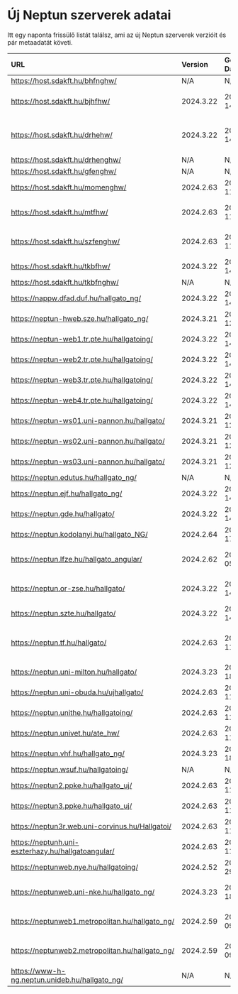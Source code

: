 # Új Neptun szerverek adatai

Itt egy naponta frissülő listát találsz, ami az új Neptun szerverek verzióit és pár metaadatát követi.

| URL                                                | Version   | Generation Date     | Organization Name                             | Captcha Required |
|:-------------------------------------------------|:--------|:------------------|:--------------------------------------------|:---------------|
| https://host.sdakft.hu/bhfnghw/                    | N/A       | N/A                 | N/A                                           | N/A              |
| https://host.sdakft.hu/bjhfhw/                     | 2024.3.22 | 2025-02-14T12:53:46 | Brenner János Hittudományi Főiskola           | 3                |
| https://host.sdakft.hu/drhehw/                     | 2024.3.22 | 2025-02-14T12:53:46 | Debreceni Református Hittudományi Egyetem     | 3                |
| https://host.sdakft.hu/drhenghw/                   | N/A       | N/A                 | N/A                                           | N/A              |
| https://host.sdakft.hu/gfenghw/                    | N/A       | N/A                 | N/A                                           | N/A              |
| https://host.sdakft.hu/momenghw/                   | 2024.2.63 | 2025-02-11T15:08:03 | Moholy-Nagy Művészeti Egyetem                 | 3                |
| https://host.sdakft.hu/mtfhw/                      | 2024.2.63 | 2025-02-11T15:08:03 | Magyar Táncművészeti Egyetem                  | 3                |
| https://host.sdakft.hu/szfenghw/                   | 2024.2.63 | 2025-02-11T15:08:03 | Színház- és Filmművészeti Egyetem             | 3                |
| https://host.sdakft.hu/tkbfhw/                     | 2024.3.22 | 2025-02-14T12:53:46 | A Tan Kapuja Buddhista Főiskola               | 3                |
| https://host.sdakft.hu/tkbfnghw/                   | N/A       | N/A                 | N/A                                           | N/A              |
| https://nappw.dfad.duf.hu/hallgato_ng/             | 2024.3.22 | 2025-02-14T12:53:46 | Dunaújvárosi Egyetem                          | 3                |
| https://neptun-hweb.sze.hu/hallgato_ng/            | 2024.3.21 | 2025-02-12T13:51:11 | Széchenyi István Egyetem                      | 3                |
| https://neptun-web1.tr.pte.hu/hallgatoing/         | 2024.3.22 | 2025-02-14T12:53:46 | Pécsi Tudományegyetem                         | 3                |
| https://neptun-web2.tr.pte.hu/hallgatoing/         | 2024.3.22 | 2025-02-14T12:53:46 | Pécsi Tudományegyetem                         | 3                |
| https://neptun-web3.tr.pte.hu/hallgatoing/         | 2024.3.22 | 2025-02-14T12:53:46 | Pécsi Tudományegyetem                         | 3                |
| https://neptun-web4.tr.pte.hu/hallgatoing/         | 2024.3.22 | 2025-02-14T12:53:46 | Pécsi Tudományegyetem                         | 3                |
| https://neptun-ws01.uni-pannon.hu/hallgato/        | 2024.3.21 | 2025-02-12T13:51:11 | Pannon Egyetem                                | 3                |
| https://neptun-ws02.uni-pannon.hu/hallgato/        | 2024.3.21 | 2025-02-12T13:51:11 | Pannon Egyetem                                | 3                |
| https://neptun-ws03.uni-pannon.hu/hallgato/        | 2024.3.21 | 2025-02-12T13:51:11 | Pannon Egyetem                                | 3                |
| https://neptun.edutus.hu/hallgato_ng/              | N/A       | N/A                 | N/A                                           | N/A              |
| https://neptun.ejf.hu/hallgato_ng/                 | 2024.3.22 | 2025-02-14T12:53:46 | Eötvös József Főiskola                        | 3                |
| https://neptun.gde.hu/hallgato/                    | 2024.3.22 | 2025-02-14T12:53:46 | Gábor Dénes Egyetem                           | 3                |
| https://neptun.kodolanyi.hu/hallgato_NG/           | 2024.2.64 | 2025-02-17T15:00:31 | Kodolányi János Egyetem                       | 1                |
| https://neptun.lfze.hu/hallgato_angular/           | 2024.2.62 | 2025-02-05T11:54:53 | Liszt Ferenc Zeneművészeti Egyetem            | 3                |
| https://neptun.or-zse.hu/hallgato/                 | 2024.3.22 | 2025-02-14T12:53:46 | Országos Rabbiképző - Zsidó Egyetem           | 3                |
| https://neptun.szte.hu/hallgato/                   | 2024.3.22 | 2025-02-14T12:53:46 | Szegedi Tudományegyetem                       | 3                |
| https://neptun.tf.hu/hallgato/                     | 2024.2.63 | 2025-02-11T15:08:03 | Magyar Testnevelési és Sporttudományi Egyetem | 3                |
| https://neptun.uni-milton.hu/hallgato/             | 2024.3.23 | 2025-02-18T11:03:05 | Milton Friedman Egyetem                       | 3                |
| https://neptun.uni-obuda.hu/ujhallgato/            | 2024.2.63 | 2025-02-11T15:08:03 | Óbudai Egyetem                                | 3                |
| https://neptun.unithe.hu/hallgatoing/              | 2024.2.63 | 2025-02-11T15:08:03 | Tokaj-Hegyalja Egyetem                        | 1                |
| https://neptun.univet.hu/ate_hw/                   | 2024.2.63 | 2025-02-11T15:08:03 | Állatorvostudományi Egyetem                   | 3                |
| https://neptun.vhf.hu/hallgato_ng/                 | 2024.3.23 | 2025-02-18T11:03:05 | Veszprémi Érseki Főiskola                     | 3                |
| https://neptun.wsuf.hu/hallgatoing/                | N/A       | N/A                 | N/A                                           | N/A              |
| https://neptun2.ppke.hu/hallgato_uj/               | 2024.2.63 | 2025-02-11T15:08:03 | Pázmány Péter Katolikus Egyetem               | 3                |
| https://neptun3.ppke.hu/hallgato_uj/               | 2024.2.63 | 2025-02-11T15:08:03 | Pázmány Péter Katolikus Egyetem               | 3                |
| https://neptun3r.web.uni-corvinus.hu/Hallgatoi/    | 2024.2.63 | 2025-02-11T15:08:03 | Budapesti Corvinus Egyetem                    | 3                |
| https://neptunh.uni-eszterhazy.hu/hallgatoangular/ | 2024.2.63 | 2025-02-11T15:08:03 | Eszterházy Károly Katolikus Egyetem           | 3                |
| https://neptunweb.nye.hu/hallgatoing/              | 2024.2.52 | 2024-11-29T08:56:55 | Nyíregyházi Egyetem                           | 3                |
| https://neptunweb.uni-nke.hu/hallgato_ng/          | 2024.3.23 | 2025-02-18T11:03:05 | Nemzeti Közszolgálati Egyetem                 | 3                |
| https://neptunweb1.metropolitan.hu/hallgato_ng/    | 2024.2.59 | 2025-01-09T09:39:10 | Budapesti Metropolitan Egyetem                | 3                |
| https://neptunweb2.metropolitan.hu/hallgato_ng/    | 2024.2.59 | 2025-01-09T09:39:10 | Budapesti Metropolitan Egyetem                | 3                |
| https://www-h-ng.neptun.unideb.hu/hallgato_ng/     | N/A       | N/A                 | N/A                                           | N/A              |